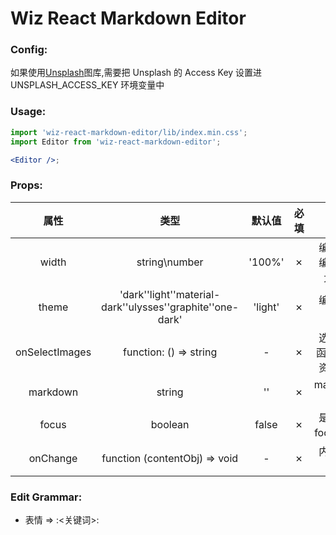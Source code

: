 # Wiz React Markdown Editor

### Config:

如果使用[Unsplash](https://unsplash.com/)图库,需要把 Unsplash 的 Access Key 设置进 UNSPLASH_ACCESS_KEY 环境变量中

### Usage:

```jsx
import 'wiz-react-markdown-editor/lib/index.min.css';
import Editor from 'wiz-react-markdown-editor';

<Editor />;
```

### Props:

|      属性      |                              类型                              | 默认值  | 必填 |            描述            |
| :------------: | :------------------------------------------------------------: | :-----: | :--: | :------------------------: |
|     width      |                         string\number                          | '100%'  |  ✗   |   编辑器可编辑的最大宽度   |
|     theme      | 'dark'\'light'\'material-dark'\'ulysses'\'graphite'\'one-dark' | 'light' |  ✗   |         编辑器主题         |
| onSelectImages |                     function: () => string                     |    -    |  ✗   | 选择图片函数, 返回资源路径 |
|    markdown    |                             string                             |   ''    |  ✗   |       markdown 源码        |
|     focus      |                            boolean                             |  false  |  ✗   |    是否打开 focus 模式     |
|    onChange    |                 function (contentObj) => void                  |    -    |  ✗   |        内容改变事件        |

### Edit Grammar:

- 表情 => :<关键词>:
